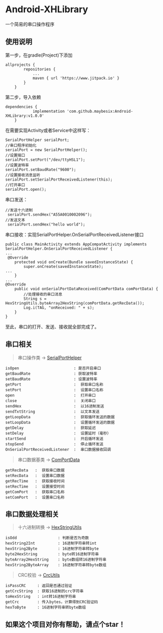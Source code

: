 # Android-XHLibrary
一个简易的串口操作程序
## 使用说明
第一步，在gradle(Project)下添加
```
allprojects {
		repositories {
			...
			maven { url 'https://www.jitpack.io' }
		}
	}
```
第二步，导入依赖
```
dependencies {
	        implementation 'com.github.maybesix:Android-XHLibrary:v1.0.0'
	}
```
在需要实现Activity或者Service中这样写：

``` 
SerialPortHelper serialPort;
//串口程序初始化
serialPort = new SerialPortHelper();
//设置端口
serialPort.setPort("/dev/ttyHSL1");
//设置波特率
serialPort.setBaudRate("9600");
//设置接收消息监听
serialPort.setSerialPortReceivedListener(this);
//打开串口
serialPort.open();
```
串口发送：
```
//发送十六进制
 serialPort.sendHex("A55A0010002096");
//发送文本
 serialPort.sendHex("hello world");
```
串口接收：实现SerialPortHelper.OnSerialPortReceivedListener接口
```
public class MainActivity extends AppCompatActivity implements SerialPortHelper.OnSerialPortReceivedListener {
...
 @Override
    protected void onCreate(Bundle savedInstanceState) {
        super.onCreate(savedInstanceState);
...
    }
...
@Override
    public void onSerialPortDataReceived(ComPortData comPortData) {
        //处理接收的串口消息
        String s = HexStringUtils.byteArray2HexString(comPortData.getRecData());
        Log.i(TAG, "onReceived: " + s);
    }
}
```
至此，串口的打开、发送、接收就全部完成了。
## 串口相关
> 串口操作类 → [SerialPortHelper](https://github.com/maybesix/Android-XHLibrary/blob/master/XHLibrary/src/main/java/top/maybesix/xhlibrary/serialport/SerialPortHelper.java)
```
isOpen                        : 是否开启串口
getBaudRate                   : 获取波特率
setBaudRate                   : 设置波特率
getPort                       :  获取串口名称
setPort                       :  设置串口名称
open                          :  打开串口
close                         :  关闭串口
sendHex                       :  以16进制发送
sendTxtString                 :  以文本发送
getLoopData                   :  获取循环发送的数据
setLoopData                   :  设置循环发送的数据
getDelay                      :  获取延迟
setDelay                      :  设置延时（毫秒）
startSend                     :  开启循环发送
stopSend                      :  停止循环发送
OnSerialPortReceivedListener  :  串口数据接收回调
```
> 串口数据基类 → [ComPortData](https://github.com/maybesix/Android-XHLibrary/blob/master/XHLibrary/src/main/java/top/maybesix/xhlibrary/serialport/ComPortData.java)
```
getRecData   :  获取串口数据
setRecData   :  设置串口数据
getRecTime   :  获取接收时间
setRecTime   :  设置接受时间
getComPort   :  获取串口名称
setComPort   :  设置串口名称
```
## 串口数据处理相关
> 十六进制转换 → [HexStringUtils](https://github.com/maybesix/Android-XHLibrary/blob/master/XHLibrary/src/main/java/top/maybesix/xhlibrary/util/HexStringUtils.java)
```
isOdd                  : 判断是否为奇数
hexString2Int          : 16进制字符串转int
hexString2Byte         : 16进制字符串转byte
byte2HexString         : byte转16进制字符串
byteArray2HexString    : byte数组转16进制字符串
hexString2ByteArray    : 16进制字符串转byte数组
```
> CRC校验 → [CrcUtils](https://github.com/maybesix/Android-XHLibrary/blob/master/XHLibrary/src/main/java/top/maybesix/xhlibrary/util/CrcUtils.java)
```
isPassCRC     : 返回是否通过验证
getCrcString  : 获取16进制的crc字符串
toHexString   : int转16进制字符串
getCrc        : 传入bytes，计算得到CRC验证码
hexToByte     : 16进制字符串转byte数组
```
## 如果这个项目对你有帮助，请点个star！